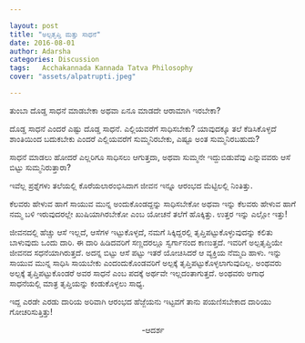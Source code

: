 ```yaml
---

layout: post
title: "ಅಲ್ಪತೃಪ್ತಿ ಮತ್ತು ಸಾಧನೆ"
date: 2016-08-01
author: Adarsha
categories: Discussion
tags:	Acchakannada Kannada Tatva Philosophy
cover: "assets/alpatrupti.jpeg"

---
```

ತುಂಬಾ ದೊಡ್ಡ ಸಾಧನೆ ಮಾಡಬೇಕಾ ಅಥವಾ ಏನೂ ಮಾಡದೇ ಆರಾಮಾಗಿ ಇರಬೇಕಾ?<!--more-->

ದೊಡ್ಡ ಸಾಧನೆ ಎಂದರೆ ಎಷ್ಟು ದೊಡ್ಡ ಸಾಧನೆ. ಎಲ್ಲಿಯವರೆಗೆ ಸಾಧಿಸಬೇಕು? ಯಾವುದಕ್ಕೂ ತಲೆ ಕೆಡಿಸಿಕೊಳ್ಳದೆ ಶಾಂತಿಯಿಂದ ಬದುಕಬೇಕು ಎಂದರೆ ಎಲ್ಲಿಯವರೆಗೆ ಸುಮ್ಮನಿರಬೇಕು, ಎಷ್ಟೂ ಅಂತ ಸುಮ್ಮನಿರಬಹುದು?

ಸಾಧನೆ ಮಾಡಲು ಹೋದರೆ ಎಲ್ಲರಿಗೂ ಸಾಧಿಸಲು ಆಗುತ್ತದಾ, ಅಥವಾ ಸುಮ್ಮನೇ ಇದ್ದುಬಿಡುವೆವು ಎನ್ನುವವರು ಆಸೆ ಬಿಟ್ಟು ಸುಮ್ಮನಿರುತ್ತಾರಾ?

ಇವೆಲ್ಲ ಪ್ರಶ್ನೆಗಳು ತಲೆಯಲ್ಲಿ ಕೊರೆಯಲಾರಂಭಿಸಿದಾಗ ಜೀವನ ಇನ್ನೂ ಆರಂಭದ ಮೆಟ್ಟಿಲಲ್ಲಿ ನಿಂತಿತ್ತು.

ಕೆಲವರು ಹೇಳುವ ಹಾಗೆ ಸಾಯುವ ಮುನ್ನ ಅಂದುಕೊಂಡದ್ದನ್ನು ಸಾಧಿಸಬೇಕೋ ಅಥವಾ ಇನ್ನು ಕೆಲವರು ಹೇಳುವ ಹಾಗೆ ನಮ್ಮ ಬಳಿ ಇರುವುದರಲ್ಲೇ ಖುಷಿಯಾಗಿರಬೇಕೋ ಎಂಬ ಯೋಚನೆ ತಲೆಗೆ ಹೊಕ್ಕಿತ್ತು. ಉತ್ತರ ಇನ್ನು ಎಲ್ಲೋ ಇತ್ತು!

ಜೀವನದಲ್ಲಿ ಹೆಚ್ಚು ಆಸೆ ಇಲ್ಲದೆ, ಆಸೆಗಳ ಇಟ್ಟುಕೊಳ್ಳದೆ, ನಮಗೆ ಸಿಕ್ಕಿದ್ದರಲ್ಲಿ ತೃಪ್ತಿಪಟ್ಟುಕೊಳ್ಳುವುದನ್ನು ಕಲಿತು ಬಾಳುವುದು ಒಂದು ದಾರಿ. ಈ ದಾರಿ ಹಿಡಿದವರಿಗೆ ಸಣ್ಣದರಲ್ಲೂ ಸ್ವರ್ಗಾನಂದ ಕಾಣುತ್ತದೆ. ಇವರಿಗೆ ಅಲ್ಪತೃಪ್ತಿಯೇ ಜೀವನದ ಸಧನೆಯಾಗಿರುತ್ತದೆ. ಅದನ್ನ ಬಿಟ್ಟು ಆಸೆ ಪಟ್ಟು ಇತರೆ ಯೋಚಿಸಿದರೆ ಆ ವ್ಯಕ್ತಿಯ ನೆಮ್ಮದಿ ಹಾಳು. ಇನ್ನು ಸಾಯುವ ಮುನ್ನ ಸಾಧಿಸಿ ಸಾಯಬೇಕು ಎಂದಂದುಕೊಂಡವರಿಗೆ ಅಲ್ಪಕ್ಕೆ ತೃಪ್ತಿಪಟ್ಟುಕೊಳ್ಳಲಾಗುವುದಿಲ್ಲ. ಅಂಥವರು ಅಲ್ಪಕ್ಕೆ ತೃಪ್ತಿಪಟ್ಟುಕೊಂಡರೆ ಅವರ ಸಾಧನೆ ಎಂಬ ಪದಕ್ಕೆ ಅರ್ಥವೇ ಇಲ್ಲದಂತಾಗುತ್ತದೆ. ಅಂಥವರು ಅಗಾಧ ಸಾಧನೆಯಲ್ಲಿ ಮಾತ್ರ ತೃಪ್ತಿಯನ್ನು ಕಂಡುಕೊಳ್ಳಲು ಸಾಧ್ಯ.

ಇದ್ದ ಎರಡೇ ಎರಡು ದಾರಿಯ ಅರಿವಾಗಿ ಆರಂಭದ ಹೆಜ್ಜೆಯನು ಇಟ್ಟವಗೆ ತಾನು ಪಯಣಿಸಬೇಕಾದ ದಾರಿಯು ಗೋಚರಿಸುತ್ತಿತ್ತು!

<p align="center"> -ಆದರ್ಶ</p>
